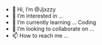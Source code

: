 - 👋 Hi, I’m @Jjxzzy
- 👀 I’m interested in ...
- 🌱 I’m currently learning ... Coding
- 💞️ I’m looking to collaborate on ... 
- 📫 How to reach me ... 

<!---
Jjxzzy/Jjxzzy is a ✨ special ✨ repository because its `README.md` (this file) appears on your GitHub profile.
You can click the Preview link to take a look at your changes.
--->
